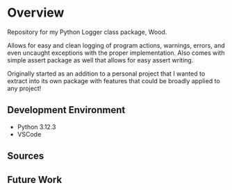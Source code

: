 # Overview
Repository for my Python Logger class package, Wood.

Allows for easy and clean logging of program actions, warnings, errors, and even uncaught exceptions with the proper implementation. Also comes with simple assert package as well that allows for easy assert writing.

Originally started as an addition to a personal project that I wanted to extract into its own package with features that could be broadly applied to any project!

## Development Environment

- Python 3.12.3
- VSCode

## Sources

## Future Work
